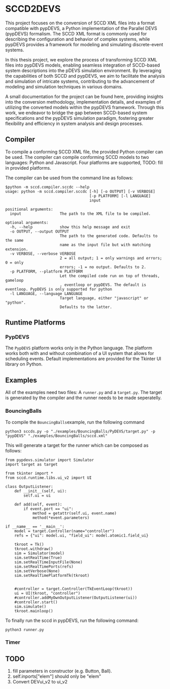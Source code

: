 # SCCD2DEVS
This project focuses on the conversion of SCCD XML files into a format compatible with pypDEVS, a Python implementation of the Parallel DEVS (pypDEVS) formalism. The SCCD XML format is commonly used for describing the configuration and behavior of complex systems, while pypDEVS provides a framework for modeling and simulating discrete-event systems.

In this thesis project, we explore the process of transforming SCCD XML files into pypDEVS models, enabling seamless integration of SCCD-based system descriptions into the pDEVS simulation environment. By leveraging the capabilities of both SCCD and pypDEVS, we aim to facilitate the analysis and simulation of intricate systems, contributing to the advancement of modeling and simulation techniques in various domains.

A small documentation for the project can be found here, providing insights into the conversion methodology, implementation details, and examples of utilizing the converted models within the pypDEVS framework. Through this work, we endeavor to bridge the gap between SCCD-based system specifications and the pypDEVS simulation paradigm, fostering greater flexibility and efficiency in system analysis and design processes.

## Compiler
To compile a conforming SCCD XML file, the provided Python compiler can be used. The compiler can compile conforming SCCD models to two languages: Python and Javascript. Four platforms are supported, TODO: fill in provided platforms.

The compiler can be used from the command line as follows:
```
$python -m sccd.compiler.sccdc --help
usage: python -m sccd.compiler.sccdc [-h] [-o OUTPUT] [-v VERBOSE]
                                     [-p PLATFORM] [-l LANGUAGE]
                                     input

positional arguments:
  input                 The path to the XML file to be compiled.

optional arguments:
  -h, --help            show this help message and exit
  -o OUTPUT, --output OUTPUT
                        The path to the generated code. Defaults to the same
                        name as the input file but with matching extension.
  -v VERBOSE, --verbose VERBOSE
                        2 = all output; 1 = only warnings and errors; 0 = only
                        errors; -1 = no output. Defaults to 2.
  -p PLATFORM, --platform PLATFORM
                        Let the compiled code run on top of threads, gameloop
                        , eventloop or pypDEVS. The default is eventloop. PypDEVS is only supported for python
  -l LANGUAGE, --language LANGUAGE
                        Target language, either "javascript" or "python".
                        Defaults to the latter.
```

## Runtime Platforms

### PypDEVS
The ```PypDEVS``` platform works only in the Python language. The platform works both with and without combination of a UI system that allows for scheduling events. Default implementations are provided for the Tkinter UI library on Python.

## Examples
All of the examples need two files: A ```runner.py``` and a ```target.py```. The target is generated by the compiler and the runner needs to be made seperatelly.

### BouncingBalls
To compile the ```BouncingBalls```example, run the following command

```
python3 sccds.py -o "./examples/BouncingBalls/PyDEVS/target.py" -p "pypDEVS" "./examples/BouncingBalls/sccd.xml"
```

This will generate a target for the runner which can be composed as follows:

```
from pypdevs.simulator import Simulator
import target as target

from tkinter import *
from sccd.runtime.libs.ui_v2 import UI

class OutputListener:
	def __init__(self, ui):
		self.ui = ui

	def add(self, event):
		if event.port == "ui":
			method = getattr(self.ui, event.name)
			method(*event.parameters)

if __name__ == '__main__':
	model = target.Controller(name="controller")
	refs = {"ui": model.ui, "field_ui": model.atomic1.field_ui}

	tkroot = Tk()
	tkroot.withdraw()
	sim = Simulator(model)
	sim.setRealTime(True)
	sim.setRealTimeInputFile(None)
	sim.setRealTimePorts(refs)
	sim.setVerbose(None)
	sim.setRealTimePlatformTk(tkroot)


	#controller = target.Controller(TkEventLoop(tkroot))
	ui = UI(tkroot, "controller")
	#controller.addMyOwnOutputListener(OutputListener(ui))
	#controller.start()
	sim.simulate()
	tkroot.mainloop()
```

To finally run the sccd in pypDEVS, run the following command:
```
python3 runner.py
```

### Timer

## TODO
1) fill parameters in constructor (e.g. Button, Ball).
2) self.inports["elem"] should only be "elem"
3) Convert DEVui_v2 to ui_v2
